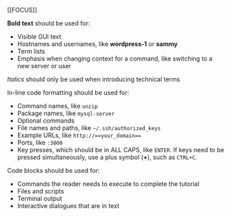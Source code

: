 [[FOCUS]]

**Bold text** should be used for:

- Visible GUI text
- Hostnames and usernames, like **wordpress-1** or **sammy**
- Term lists
- Emphasis when changing context for a command, like switching to a new server or user

_Italics_ should only be used when introducing technical terms

In-line code formatting should be used for:

- Command names, like `unzip`
- Package names, like `mysql-server`
- Optional commands
- File names and paths, like `~/.ssh/authorized_keys`
- Example URLs, like `http://==your_domain==`
- Ports, like `:3000`
- Key presses, which should be in ALL CAPS, like `ENTER`. If keys need to be pressed simultaneously, use a plus symbol (**+**), such as `CTRL+C`.

Code blocks should be used for:

- Commands the reader needs to execute to complete the tutorial
- Files and scripts
- Terminal output
- Interactive dialogues that are in text